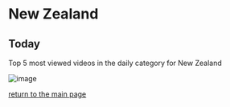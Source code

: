 # New Zealand

## Today
Top 5 most viewed videos in the daily category for New Zealand


![image](images/main/daily//nz-dailytop5Last7Days.jpeg)

[return to the main page](/main)